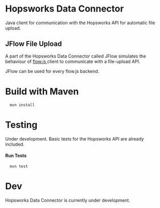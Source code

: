 # Hopsworks Data Connector
Java client for communication with the Hopsworks API for automatic file upload.


## JFlow File Upload
A part of the Hopsworks Data Connector called JFlow simulates the behaviour of <a href="https://github.com/flowjs/">flow.js </a>client to communicate with a file-upload API.

JFlow can be used for every flow.js backend.

# Build with Maven
```
  mvn install
```

# Testing
Under development. Basic tests for the Hopsworks API are already included.


#### Run Tests

```
  mvn test
```

# Dev
Hopsworks Data Connector is currently under development.


